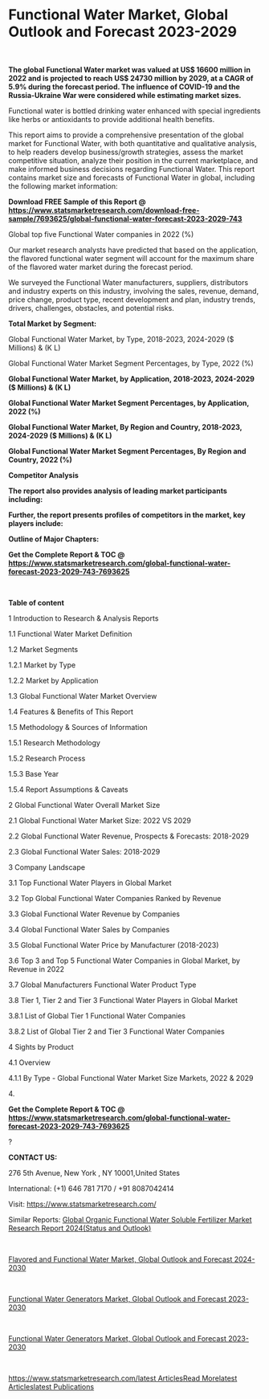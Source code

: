 <h1>Functional Water Market, Global Outlook and Forecast 2023-2029</h1><br/><p><strong>The global Functional Water market was valued at US$ 16600 million in 2022 and is projected to reach US$ 24730 million by 2029, at a <strong>CAGR</strong> of 5.9% during the forecast period. The influence of COVID-19 and the Russia-Ukraine War were considered while estimating market sizes.</strong></p>
 
 
 
 <p>Functional water is bottled drinking water enhanced with special ingredients like herbs or antioxidants to provide additional health benefits.</p>
 
 
 
 <p>This report aims to provide a comprehensive presentation of the global market for Functional Water, with both quantitative and qualitative analysis, to help readers develop business/growth strategies, assess the market competitive situation, analyze their position in the current marketplace, and make informed business decisions regarding Functional Water. This report contains market size and forecasts of Functional Water in global, including the following market information:</p>
 
 
 
 <p><strong>Download FREE Sample of this Report @ <a href="https://www.statsmarketresearch.com/download-free-sample/7693625/global-functional-water-forecast-2023-2029-743">https://www.statsmarketresearch.com/download-free-sample/7693625/global-functional-water-forecast-2023-2029-743</a></strong></p>
 
 
 
 <p>Global top five Functional Water companies in 2022 (%)</p>
 
 
 
 <p>Our market research analysts have predicted that based on the application, the flavored functional water segment will account for the maximum share of the flavored water market during the forecast period.</p>
 
 
 
 <p>We surveyed the Functional Water manufacturers, suppliers, distributors and industry experts on this industry, involving the sales, revenue, demand, price change, product type, recent development and plan, industry trends, drivers, challenges, obstacles, and potential risks.</p>
 
 
 
 <p><strong>Total Market by Segment:</strong></p>
 
 
 
 <p>Global Functional Water Market, by Type, 2018-2023, 2024-2029 ($ Millions) & (K L)</p>
 
 
 
 <p>Global Functional Water Market Segment Percentages, by Type, 2022 (%)</p>
 
 
 
 <p><strong>Global Functional Water Market, <strong>by Application</strong>, 2018-2023, 2024-2029 ($ Millions) & (K L)</strong></p>
 
 
 
 <p><strong>Global Functional Water Market Segment Percentages, <strong>by Application</strong>, 2022 (%)</strong></p>
 
 
 
 <p><strong>Global Functional Water Market, By Region and Country, 2018-2023, 2024-2029 ($ Millions) & (K L)</strong></p>
 
 
 
 <p><strong>Global Functional Water Market Segment Percentages, By Region and Country, 2022 (%)</strong></p>
 
 
 
 <p><strong>Competitor Analysis</strong></p>
 
 
 
 <p><strong>The report also provides analysis of leading market participants including:</strong></p>
 
 
 
 <p><strong>Further, the report presents profiles of competitors in the market, <strong>key players</strong> include:</strong></p>
 
 
 
 <p><strong>Outline of Major Chapters:</strong></p>
 
 
 
 <div><b>Get the Complete Report & TOC @ <a href="https://www.statsmarketresearch.com/global-functional-water-forecast-2023-2029-743-7693625">https://www.statsmarketresearch.com/global-functional-water-forecast-2023-2029-743-7693625</a></b></div>
 
 
 
 <p><br />
 
 <b>Table of content</b></p>
 
 
 
 <p>1 Introduction to Research & Analysis Reports<br />
 
 1.1 Functional Water Market Definition<br />
 
 1.2 Market Segments<br />
 
 1.2.1 Market by Type<br />
 
 1.2.2 Market by Application<br />
 
 1.3 Global Functional Water Market Overview<br />
 
 1.4 Features & Benefits of This Report<br />
 
 1.5 Methodology & Sources of Information<br />
 
 1.5.1 Research Methodology<br />
 
 1.5.2 Research Process<br />
 
 1.5.3 Base Year<br />
 
 1.5.4 Report Assumptions & Caveats<br />
 
 2 Global Functional Water Overall Market Size<br />
 
 2.1 Global Functional Water Market Size: 2022 VS 2029<br />
 
 2.2 Global Functional Water Revenue, Prospects & Forecasts: 2018-2029<br />
 
 2.3 Global Functional Water Sales: 2018-2029<br />
 
 3 Company Landscape<br />
 
 3.1 Top Functional Water Players in Global Market<br />
 
 3.2 Top Global Functional Water Companies Ranked by Revenue<br />
 
 3.3 Global Functional Water Revenue by Companies<br />
 
 3.4 Global Functional Water Sales by Companies<br />
 
 3.5 Global Functional Water Price by Manufacturer (2018-2023)<br />
 
 3.6 Top 3 and Top 5 Functional Water Companies in Global Market, by Revenue in 2022<br />
 
 3.7 Global Manufacturers Functional Water Product Type<br />
 
 3.8 Tier 1, Tier 2 and Tier 3 Functional Water Players in Global Market<br />
 
 3.8.1 List of Global Tier 1 Functional Water Companies<br />
 
 3.8.2 List of Global Tier 2 and Tier 3 Functional Water Companies<br />
 
 4 Sights by Product<br />
 
 4.1 Overview<br />
 
 4.1.1 By Type - Global Functional Water Market Size Markets, 2022 & 2029<br />
 
 4.</p>
 
 
 
 <div><b>Get the Complete Report & TOC @ <a href="https://www.statsmarketresearch.com/global-functional-water-forecast-2023-2029-743-7693625">https://www.statsmarketresearch.com/global-functional-water-forecast-2023-2029-743-7693625</a></b></div>
 
 
 
 <p>? </p>
 
 
 
 <p><b>CONTACT US:</b><br />
 
 276 5th Avenue, New York , NY 10001,United States<br />
 
 International: (+1) 646 781 7170 / +91 8087042414<br />
 
 Visit: <a href="https://www.statsmarketresearch.com/">https://www.statsmarketresearch.com/</a><br />
 
 Similar Reports: <a href="https://www.statsmarketresearch.com/global-functional-water-forecast-2023-2029-743-7693625">Global Organic Functional Water Soluble Fertilizer Market Research Report 2024(Status and Outlook)</a><br />
 
 <br />
 
 <a href="https://www.statsmarketresearch.com/global-functional-water-forecast-2023-2029-743-7693625">Flavored and Functional Water Market, Global Outlook and Forecast 2024-2030</a><br />
 
 <br />
 
 <a href="https://www.statsmarketresearch.com/global-functional-water-forecast-2023-2029-743-7693625">Functional Water Generators Market, Global Outlook and Forecast 2023-2030</a><br />
 
 <br />
 
 <a href="https://www.statsmarketresearch.com/global-functional-water-forecast-2023-2029-743-7693625">Functional Water Generators Market, Global Outlook and Forecast 2023-2030</a><br />
 
 <br />
 
 <a href="https://gyeongbokgung.com">https://www.statsmarketresearch.com/</a><a href="https://hallyeomaritime.com">latest Articles</a><a href="https://jingwansa.com">Read More</a><a href="https://nguoiviet.jp/">latest Articles</a><a href="https://www.intelmarketresearch.com/">latest Publications</a></p>
